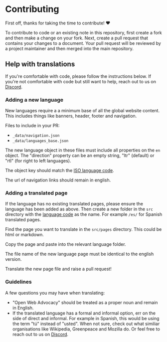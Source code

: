 # Contributing

First off, thanks for taking the time to contribute! ❤️

To contribute to code or an existing note in this repository, first create a fork and then make a change on your fork. Next, create a pull request that contains your changes to a document. Your pull request will be reviewed by a project maintainer and then merged into the main repository.

## Help with translations

If you're comfortable with code, please follow the instructions below. If you're not comfortable with code but still want to help, reach out to us on [Discord](https://discord.gg/x53hkqrRKx).

### Adding a new language

New languages require a a minimum base of all the global website content. This includes things like banners, header, footer and navigation.  

Files to include in your PR:
- `_data/navigation.json`
- `_data/languages_base.json`

The new language object in these files must include all properties on the `en` object. The "direction" property can be an empty string, "ltr" (default) or "rtl" (for right to left languages). 

The object key should match the [ISO language code](https://en.wikipedia.org/wiki/List_of_ISO_639_language_codes).

The url of navigation links should remain in english.

### Adding a translated page

If the language has no existing translated pages, please ensure the language has been added as above. Then create a new folder in the `src` directory with the [language code](https://en.wikipedia.org/wiki/List_of_ISO_639_language_codes) as the name. For example `/es/` for Spanish translated pages.

Find the page you want to translate in the `src/pages` directory. This could be html or markdown. 

Copy the page and paste into the relevant language folder. 

The file name of the new language page must be identical to the english version. 

Translate the new page file and raise a pull request!


### Guidelines

A few questions you may have when translating:

- "Open Web Advocacy" should be treated as a proper noun and remain in English.
- If the translated language has a formal and informal option, err on the side of direct and informal. For example in Spanish, this would be using the term "tú" instead of "usted". 
When not sure, check out what similiar organisations like Wikipedia, Greenpeace and Mozilla do. Or feel free to reach out to us on [Discord](https://discord.gg/x53hkqrRKx).
